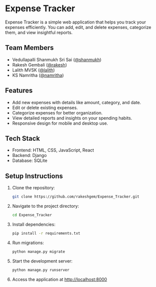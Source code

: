# Expense Tracker

Expense Tracker is a simple web application that helps you track your expenses efficiently. You can add, edit, and delete expenses, categorize them, and view insightful reports.

## Team Members

- Vedullapalli Shanmukh Sri Sai ([@shanmukh](https://github.com/shanmukhsrisaivedullapalli))
- Rakesh Gembali ([@rakesh](https://github.com/rakeshgem))
- Lalith MVSK ([@lalith](https://github.com/lalith))
- KS Namritha ([@namritha](https://github.com/ksnamritha))

## Features

- Add new expenses with details like amount, category, and date.
- Edit or delete existing expenses.
- Categorize expenses for better organization.
- View detailed reports and insights on your spending habits.
- Responsive design for mobile and desktop use.

## Tech Stack

- Frontend: HTML, CSS, JavaScript, React
- Backend: Django
- Database: SQLite

## Setup Instructions

1. Clone the repository:
   ```bash
   git clone https://github.com/rakeshgem/Expense_Tracker.git
   ```
2. Navigate to the project directory:
   ```bash
   cd Expense_Tracker
   ```
3. Install dependencies:
   ```bash
   pip install -r requirements.txt
   ```
4. Run migrations:
   ```bash
   python manage.py migrate
   ```
5. Start the development server:
   ```bash
   python manage.py runserver
   ```
6. Access the application at [http://localhost:8000](http://localhost:8000)